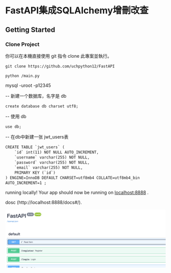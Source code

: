 # FastAPI集成SQLAlchemy增刪改查



## Getting Started
### Clone Project
你可以在本機直接使用 git 指令 clone 此專案並執行。

```
git clone https://github.com/uchpython12/FastAPI
```

```
python /main.py
```

mysql -uroot -p12345

-- 新建一个数据库，名字是 db
```
create database db charset utf8;
```
-- 使用 db 
```
use db;
```

-- 在db中新建一张 jwt_users表 

```
CREATE TABLE `jwt_users` (
    `id` int(11) NOT NULL AUTO_INCREMENT,
    `username` varchar(255) NOT NULL,
    `password` varchar(255) NOT NULL,
    `email` varchar(255) NOT NULL,
    PRIMARY KEY (`id`)
) ENGINE=InnoDB DEFAULT CHARSET=utf8mb4 COLLATE=utf8mb4_bin AUTO_INCREMENT=1 ;

```

running locally! Your app should now be running on [localhost:8888](http://localhost:8888/) .


dosc (http://localhost:8888/docs#/).



![image](https://github.com/uchpython12/FastAPI/blob/main/Fastapi%E9%9B%86%E6%88%90jwt_%E8%A8%BB%E5%86%8A%E7%99%BB%E5%85%A5/FastAPI_Login_register.png)
